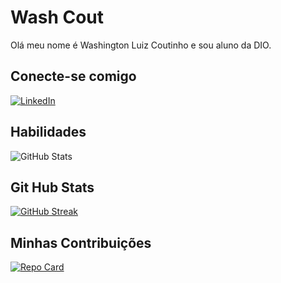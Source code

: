 # Wash Cout
Olá meu nome é Washington Luiz Coutinho e sou aluno da DIO.
## Conecte-se comigo
[![LinkedIn](https://img.shields.io/badge/LinkedIn-000?style=for-the-badge&logo=linkedin&logoColor=0E76A8)](https://www.linkedin.com/in/washington-coutinho-14994993/)

## Habilidades
![GitHub Stats](https://github-readme-stats.vercel.app/api?username=WashCout&theme=transparent&bg_color=000&border_color=30A3DC&show_icons=true&icon_color=30A3DC&title_color=E94D5F&text_color=FFF)
## Git Hub Stats
[![GitHub Streak](https://streak-stats.demolab.com?user=WashCout&theme=leafy&locale=pt_BR)](https://git.io/streak-stats)
## Minhas Contribuições
[![Repo Card](https://github-readme-stats.vercel.app/api/pin/?username=WashCout&repo=dio-lab-open-source&bg_color=000&border_color=30A3DC&show_icons=true&icon_color=30A3DC&title_color=E94D5F&text_color=FFF)](https://github.com/WashCout/dio-lab-open-source)